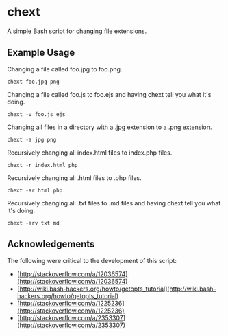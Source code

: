 chext
=====

A simple Bash script for changing file extensions.

Example Usage
-------------

Changing a file called foo.jpg to foo.png.
```
chext foo.jpg png
```

Changing a file called foo.js to foo.ejs and having chext tell you what it's doing.
```
chext -v foo.js ejs
```

Changing all files in a directory with a .jpg extension to a .png extension.
```
chext -a jpg png
```

Recursively changing all index.html files to index.php files.
```
chext -r index.html php
```

Recursively changing all .html files to .php files.
```
chext -ar html php
```

Recursively changing all .txt files to .md files and having chext tell you what it's doing.
```
chext -arv txt md
```

Acknowledgements
----------------

The following were critical to the development of this script:

* [http://stackoverflow.com/a/12036574](http://stackoverflow.com/a/12036574)
* [http://wiki.bash-hackers.org/howto/getopts_tutorial](http://wiki.bash-hackers.org/howto/getopts_tutorial)
* [http://stackoverflow.com/a/1225236](http://stackoverflow.com/a/1225236)
* [http://stackoverflow.com/a/2353307](http://stackoverflow.com/a/2353307)
